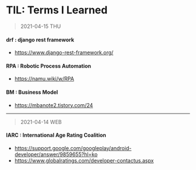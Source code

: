 # TIL: Terms I Learned



> 2021-04-15 THU

#### drf : django rest framework
  - https://www.django-rest-framework.org/

#### RPA : Robotic Process Automation
  - https://namu.wiki/w/RPA

#### BM : Business Model
  - https://mbanote2.tistory.com/24

---

> 2021-04-14 WEB

#### IARC : International Age Rating Coalition
  - https://support.google.com/googleplay/android-developer/answer/9859655?hl=ko
  - https://www.globalratings.com/developer-contactus.aspx
